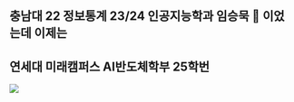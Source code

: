 ## 충남대 22 정보통계 23/24 인공지능학과 임승묵 👋 이었는데 이제는
## 연세대 미래캠퍼스 AI반도체학부 25학번
<img src="https://img.shields.io/badge/Python-3766AB?style=flat-square&logo=Python&logoColor=white"/></a>


<!--
**w1nmuk/w1nmuk** is a ✨ _special_ ✨ repository because its `README.md` (this file) appears on your GitHub profile.

Here are some ideas to get you started:

- 🔭 I’m currently working on ...
- 🌱 I’m currently learning ...
- 👯 I’m looking to collaborate on ...
- 🤔 I’m looking for help with ...
- 💬 Ask me about ...
- 📫 How to reach me: ...
- 😄 Pronouns: ...
- ⚡ Fun fact: ...
-->
